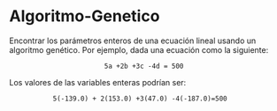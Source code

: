 # Algoritmo-Genetico
Encontrar los parámetros enteros de una ecuación lineal usando un algoritmo genético. 
Por ejemplo, dada una ecuación como la siguiente: 

                            5a +2b +3c -4d = 500

Los valores de las variables enteras podrían ser:

               5(-139.0) + 2(153.0) +3(47.0) -4(-187.0)=500


